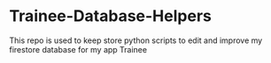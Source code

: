 # Trainee-Database-Helpers
 This repo is used to keep store python scripts to edit and improve my firestore database for my app Trainee
